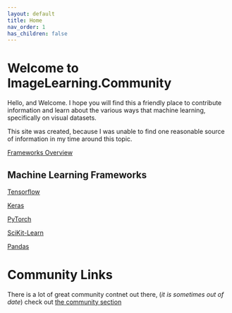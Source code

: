```yaml
---
layout: default
title: Home
nav_order: 1
has_children: false
---
```


# Welcome to ImageLearning.Community

Hello, and Welcome. I hope you will find this a friendly place to contribute information and learn about the various ways that machine learning, specifically on visual datasets.

This site was created, because I was unable to find one reasonable source of information in my time around this topic. 

[Frameworks Overview](/docs/Frameworks.md)

## Machine Learning Frameworks

[Tensorflow](/docs/Tensorflow.md)

[Keras](/docs/KerasIndex.md)

[PyTorch](/docs/PyTorch.md)

[SciKit-Learn](/docs/SciKit-Learn.md)

[Pandas](/docs/PandasIndex.md)


# Community Links

There is a lot of great community contnet out there, (_it is sometimes out of date_) check out [the community section](docs/CommunityContent/Home.md)

